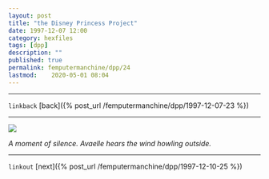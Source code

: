 ```yaml
---
layout: post
title: "the Disney Princess Project"
date: 1997-12-07 12:00
category: hexfiles
tags: [dpp]
description: ""
published: true
permalink: femputermanchine/dpp/24
lastmod:	2020-05-01 08:04
---
```


*****
`linkback`
[back]({% post_url /femputermanchine/dpp/1997-12-07-23 %})

*****


<img src="{{ site.url }}/assets/img/dpp-24.jpg" maxwidth="1000" />

<i>A moment of silence. Avaelle hears the wind howling outside.</i>

*****

`linkout`
[next]({% post_url /femputermanchine/dpp/1997-12-10-25 %})



